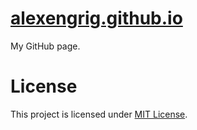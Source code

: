 # [alexengrig.github.io](https://alexengrig.github.io)

My GitHub page.

# License

This project is licensed under [MIT License](LICENSE).
